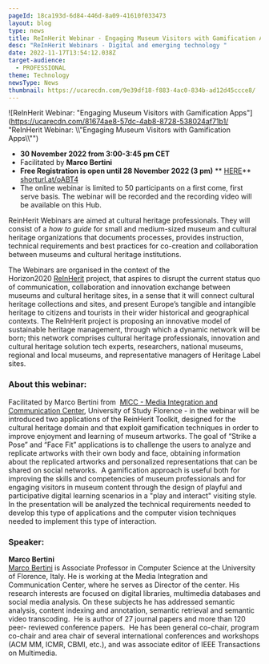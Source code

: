```yaml
---
pageId: 18ca193d-6d84-446d-8a09-41610f033473
layout: blog
type: news
title: ReInHerit Webinar - Engaging Museum Visitors with Gamification Apps
desc: "ReInHerit Webinars - Digital and emerging technology "
date: 2022-11-17T13:54:12.038Z
target-audience:
  - PROFESSIONAL
theme: Technology
newsType: News
thumbnail: https://ucarecdn.com/9e39df18-f883-4ac0-834b-ad12d45ccce8/
---
```

![ReInHerit Webinar: "Engaging Museum Visitors with Gamification Apps"](https://ucarecdn.com/81674ae8-57dc-4ab8-8728-538024af71b1/ "ReInHerit Webinar: \\\\"Engaging Museum Visitors with Gamification Apps\\\\"")

* **30 November 2022 from 3:00-3:45 pm CET**
* Facilitated by **Marco Bertini** 
* **Free Registration is open until 28 November 2022 (3 pm)**  ** [HERE](https://docs.google.com/forms/d/e/1FAIpQLSfGgyQ-iVKTSjYWu947IKZ1075vCxXA9fcTnnyAOMKSPjuiSw/viewform)**\
  [shorturl.at/oABT4](http://shorturl.at/oABT4)
* The online webinar is limited to 50 participants on a first come, first serve basis. The webinar will be recorded and the recording video will be available on this Hub.[](http://www.reinherit-hub.eu/)

ReinHerit Webinars are aimed at cultural heritage professionals. They will consist of a *how to guide* for small and medium-sized museum and cultural heritage organizations that documents processes, provides instruction, technical requirements and best practices for co-creation and collaboration between museums and cultural heritage institutions.

The Webinars are organised in the context of the  Horizon2020 [ReInHerit](https://www.reinherit.eu) project, that aspires to disrupt the current status quo of communication, collaboration and innovation exchange between museums and cultural heritage sites, in a sense that it will connect cultural heritage collections and sites, and present Europe’s tangible and intangible heritage to citizens and tourists in their wider historical and geographical contexts. The ReInHerit project is proposing an innovative model of sustainable heritage management, through which a dynamic network will be born; this network comprises cultural heritage professionals, innovation and cultural heritage solution tech experts, researchers, national museums, regional and local museums, and representative managers of Heritage Label sites. 

### About this webinar:

Facilitated by Marco Bertini from  [MICC - Media Integration and Communication Center](https://www.micc.unifi.it),  University of Study Florence - in the webinar will be introduced two applications of the ReinHerit Toolkit, designed for the cultural heritage domain and that exploit gamification techniques in order to improve enjoyment and learning of museum artworks. The goal of “Strike a Pose” and “Face Fit” applications is to challenge the users to analyze and replicate artworks with their own body and face, obtaining information about the replicated artworks and personalized representations that can be shared on social networks.  A gamification approach is useful both for improving the skills and competencies of museum professionals and for engaging visitors in museum content through the design of playful and participative digital learning scenarios in a "play and interact" visiting style. In the presentation will be analyzed the technical requirements needed to develop this type of applications and the computer vision techniques needed to implement this type of interaction.

### Speaker:

**Marco Bertini**\
[Marco Bertini](https://www.micc.unifi.it/people/marco-bertini/) is Associate Professor in Computer Science at the University of Florence, Italy. He is working at the Media Integration and Communication Center, where he serves as Director of the center. His research interests are focused on digital libraries, multimedia databases and social media analysis. On these subjects he has addressed semantic analysis, content indexing and annotation, semantic retrieval and semantic video transcoding.  He is author of 27 journal papers and more than 120 peer- reviewed conference papers.  He has been general co-chair, program co-chair and area chair of several international conferences and workshops (ACM MM, ICMR, CBMI, etc.), and was associate editor of IEEE Transactions on Multimedia.